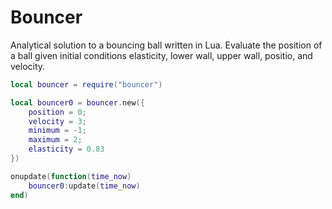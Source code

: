 # Bouncer
Analytical solution to a bouncing ball written in Lua. Evaluate the position of a ball given initial conditions elasticity, lower wall, upper wall, positio, and velocity.

```lua
local bouncer = require("bouncer")

local bouncer0 = bouncer.new({
	position = 0;
	velocity = 3;
	minimum = -1;
	maximum = 2;
	elasticity = 0.83
})

onupdate(function(time_now)
	bouncer0:update(time_now)
end)
```
